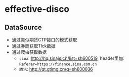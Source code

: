 # effective-disco

## DataSource
- 通过类似期货CTP接口的模式获取
- 通过券商获取TIck数据
- 通过爬虫获取数据
  - `sina`: http://hq.sinajs.cn/list=sh600519, header里加: `Referer=https://finance.sina.com.cn`
  - `腾讯`: http://qt.gtimg.cn/q=sh600036